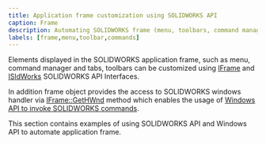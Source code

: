 ```yaml
---
title: Application frame customization using SOLIDWORKS API
caption: Frame
description: Automating SOLIDWORKS frame (menu, toolbars, command manager) using API
labels: [frame,menu,toolbar,commands]
---
```

Elements displayed in the SOLIDWORKS application frame, such as menu, command manager and tabs, toolbars can be customized using [IFrame](http://help.solidworks.com/2018/english/api/sldworksapi/SolidWorks.Interop.sldworks~SolidWorks.Interop.sldworks.IFrame.html) and [ISldWorks](http://help.solidworks.com/2018/english/api/sldworksapi/SolidWorks.Interop.sldworks~SolidWorks.Interop.sldworks.ISldWorks.html) SOLIDWORKS API Interfaces.

In addition frame object provides the access to SOLIDWORKS windows handler via [IFrame::GetHWnd](http://help.solidworks.com/2018/english/api/sldworksapi/solidworks.interop.sldworks~solidworks.interop.sldworks.iframe~gethwnd.html) method which enables the usage of [Windows API to invoke SOLIDWORKS commands](https://blog.codestack.net/2019/03/solidworks-api-command-doesnt-exist.html).

This section contains examples of using SOLIDWORKS API and Windows API to automate application frame.
